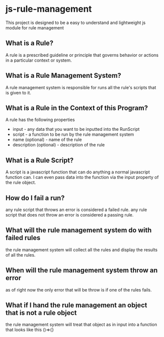 # js-rule-management
This project is designed to be a easy to understand and lightweight js module for rule management 

## What is a Rule?
A rule is a prescribed guideline or principle that governs behavior or actions in a particular context or system.

## What is a Rule Management System?
A rule management system is responsible for runs all the rule's scripts that is given to it.

## What is a Rule in the Context of this Program?
A rule has the following properties
- input - any data that you want to be inputted into the RunScript
- script - a function to be run by the rule management system
- name (optional) - name of the rule
- description (optional) - description of the rule

## What is a Rule Script?
A script is a javascript function that can do anything a normal javascript function can. I can even pass data into the function via the input property of the rule object.

## How do I fail a run?
any rule script that throws an error is considered a failed rule. 
any rule script that does not throw an error is considered a passing rule.

## What will the rule management system do with failed rules
the rule management system will collect all the rules and display the results of all the rules.

## When will the rule management system throw an error
as of right now the only error that will be throw is if one of the rules fails.

## What if I hand the rule management an object that is not a rule object
the rule management system will treat that object as in input into a function that looks like this ()=>{}